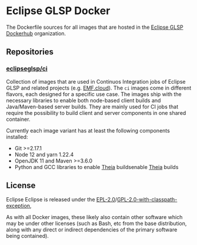 # Eclipse GLSP Docker

The Dockerfile sources for all images that are hosted in the [Eclipse GLSP
Dockerhub](https://hub.docker.com/u/eclipseglsp) organization.

## Repositories

### [eclipseglsp/ci](https://hub.docker.com/r/eclipseglsp/ci)

Collection of images that are used in Continuos Integration jobs of Eclipse GLSP and related projects (e.g. [EMF.cloud](https://www.eclipse.org/emfcloud/)). The `ci` images come in different flavors, each designed for a specific use case. The images ship with the necessary libraries to enable both node-based client builds and Java/Maven-based server builds. They are mainly used for CI jobs that require the possibility to build client and server components in one shared container.

Currently each image variant has at least the following components installed:

- Git >=2.17.1
- Node 12 and yarn 1.22.4
- OpenJDK 11 and Maven >=3.6.0
- Python and GCC libraries to enable [Theia](https://theia-ide.org/) buildsenable [Theia](https://theia-ide.org/) builds

## License

Eclipse Eclipse is released under the [EPL-2.0](https://www.eclipse.org/legal/epl-2.0/)/[GPL-2.0-with-classpath-exception](https://spdx.org/licenses/GPL-2.0-with-classpath-exception.html),

As with all Docker images, these likely also contain other software which may be under other licenses (such as Bash, etc from the base distribution, along with any direct or indirect dependencies of the primary software being contained).
